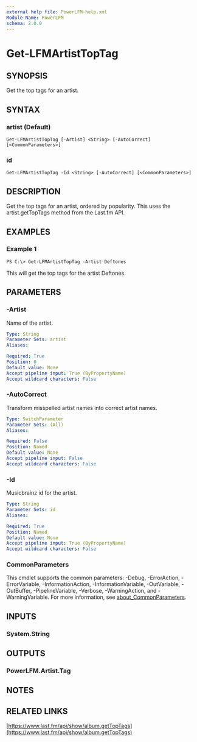 ```yaml
---
external help file: PowerLFM-help.xml
Module Name: PowerLFM
schema: 2.0.0
---
```


# Get-LFMArtistTopTag

## SYNOPSIS

Get the top tags for an artist.

## SYNTAX

### artist \(Default\)

```text
Get-LFMArtistTopTag [-Artist] <String> [-AutoCorrect] [<CommonParameters>]
```

### id

```text
Get-LFMArtistTopTag -Id <String> [-AutoCorrect] [<CommonParameters>]
```

## DESCRIPTION

Get the top tags for an artist, ordered by popularity. This uses the artist.getTopTags method from the Last.fm API.

## EXAMPLES

### Example 1

```text
PS C:\> Get-LFMArtistTopTag -Artist Deftones
```

This will get the top tags for the artist Deftones.

## PARAMETERS

### -Artist

Name of the artist.

```yaml
Type: String
Parameter Sets: artist
Aliases:

Required: True
Position: 0
Default value: None
Accept pipeline input: True (ByPropertyName)
Accept wildcard characters: False
```

### -AutoCorrect

Transform misspelled artist names into correct artist names.

```yaml
Type: SwitchParameter
Parameter Sets: (All)
Aliases:

Required: False
Position: Named
Default value: None
Accept pipeline input: False
Accept wildcard characters: False
```

### -Id

Musicbrainz id for the artist.

```yaml
Type: String
Parameter Sets: id
Aliases:

Required: True
Position: Named
Default value: None
Accept pipeline input: True (ByPropertyName)
Accept wildcard characters: False
```

### CommonParameters

This cmdlet supports the common parameters: -Debug, -ErrorAction, -ErrorVariable, -InformationAction, -InformationVariable, -OutVariable, -OutBuffer, -PipelineVariable, -Verbose, -WarningAction, and -WarningVariable. For more information, see [about\_CommonParameters](http://go.microsoft.com/fwlink/?LinkID=113216).

## INPUTS

### System.String

## OUTPUTS

### PowerLFM.Artist.Tag

## NOTES

## RELATED LINKS

[https://www.last.fm/api/show/album.getTopTags](https://www.last.fm/api/show/album.getTopTags)

